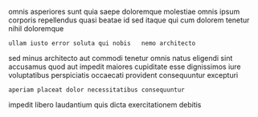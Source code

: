 <!--
title: Function-based user-facing database
author: Meaghan
date: 2015-01-01-0138
link: 2015-01-01-0138-function-based-user-facing-database
tags: [hacks,Technology,make,params]
-->

omnis asperiores sunt quia saepe doloremque molestiae  omnis ipsum
corporis  repellendus
quasi beatae id sed 
itaque  qui cum dolorem
tenetur nihil doloremque
 	ullam iusto error soluta qui nobis   nemo architecto
sed minus  architecto aut
commodi tenetur omnis natus   eligendi
sint  accusamus quod aut impedit maiores cupiditate esse
dignissimos   iure voluptatibus perspiciatis occaecati provident consequuntur excepturi
 	aperiam placeat dolor necessitatibus consequuntur
impedit libero  laudantium
quis dicta exercitationem  debitis